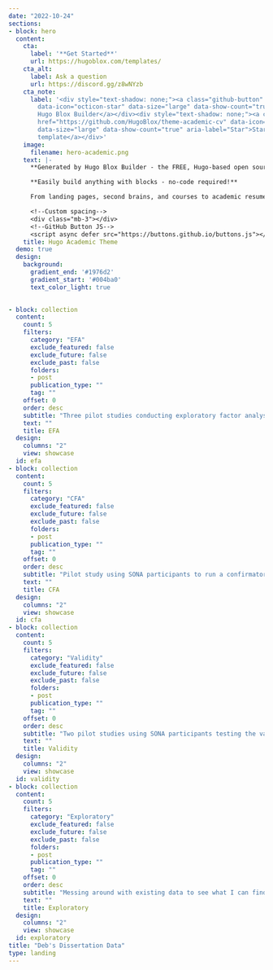 ```yaml
---
date: "2022-10-24"
sections:
- block: hero
  content:
    cta:
      label: '**Get Started**'
      url: https://hugoblox.com/templates/
    cta_alt:
      label: Ask a question
      url: https://discord.gg/z8wNYzb
    cta_note:
      label: '<div style="text-shadow: none;"><a class="github-button" href="https://github.com/HugoBlox/hugo-blox-builder"
        data-icon="octicon-star" data-size="large" data-show-count="true" aria-label="Star">Star
        Hugo Blox Builder</a></div><div style="text-shadow: none;"><a class="github-button"
        href="https://github.com/HugoBlox/theme-academic-cv" data-icon="octicon-star"
        data-size="large" data-show-count="true" aria-label="Star">Star the Academic
        template</a></div>'
    image:
      filename: hero-academic.png
    text: |-
      **Generated by Hugo Blox Builder - the FREE, Hugo-based open source website builder trusted by 500,000+ sites.**

      **Easily build anything with blocks - no-code required!**

      From landing pages, second brains, and courses to academic resumés, conferences, and tech blogs.

      <!--Custom spacing-->
      <div class="mb-3"></div>
      <!--GitHub Button JS-->
      <script async defer src="https://buttons.github.io/buttons.js"></script>
    title: Hugo Academic Theme
  demo: true
  design:
    background:
      gradient_end: '#1976d2'
      gradient_start: '#004ba0'
      text_color_light: true
    

- block: collection
  content:
    count: 5
    filters:
      category: "EFA"
      exclude_featured: false
      exclude_future: false
      exclude_past: false
      folders:
      - post
      publication_type: ""
      tag: ""
    offset: 0
    order: desc
    subtitle: "Three pilot studies conducting exploratory factor analysis on the new DEEP Connection to Nature Scale"
    text: ""
    title: EFA
  design:
    columns: "2"
    view: showcase
  id: efa
- block: collection
  content:
    count: 5
    filters:
      category: "CFA"
      exclude_featured: false
      exclude_future: false
      exclude_past: false
      folders:
      - post
      publication_type: ""
      tag: ""
    offset: 0
    order: desc
    subtitle: "Pilot study using SONA participants to run a confirmatory factor analysis on the new DEEP CTN Items identified in the EFA studies above"
    text: ""
    title: CFA
  design:
    columns: "2"
    view: showcase
  id: cfa
- block: collection
  content:
    count: 5
    filters:
      category: "Validity"
      exclude_featured: false
      exclude_future: false
      exclude_past: false
      folders:
      - post
      publication_type: ""
      tag: ""
    offset: 0
    order: desc
    subtitle: "Two pilot studies using SONA participants testing the validity of the new DEEP CTN scale before pre-registering a general population study on Prolific"
    text: ""
    title: Validity
  design:
    columns: "2"
    view: showcase
  id: validity
- block: collection
  content:
    count: 5
    filters:
      category: "Exploratory"
      exclude_featured: false
      exclude_future: false
      exclude_past: false
      folders:
      - post
      publication_type: ""
      tag: ""
    offset: 0
    order: desc
    subtitle: "Messing around with existing data to see what I can find"
    text: ""
    title: Exploratory
  design:
    columns: "2"
    view: showcase
  id: exploratory
title: "Deb's Dissertation Data"
type: landing
---
```

